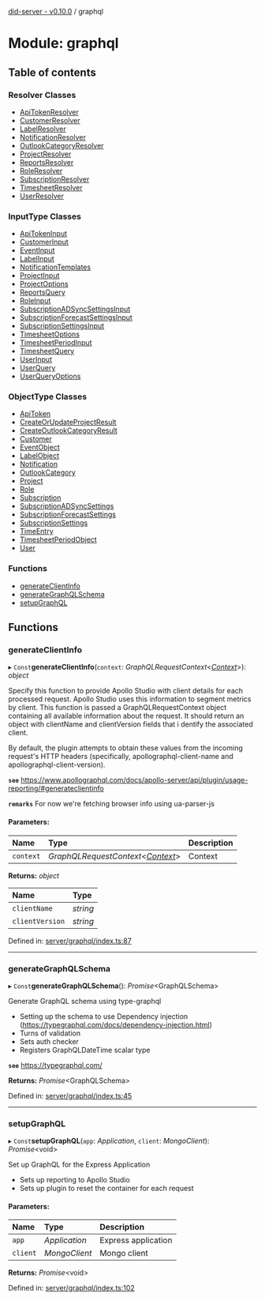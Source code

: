 [did-server - v0.10.0](../README.md) / graphql

# Module: graphql

## Table of contents

### Resolver Classes

- [ApiTokenResolver](../classes/graphql.apitokenresolver.md)
- [CustomerResolver](../classes/graphql.customerresolver.md)
- [LabelResolver](../classes/graphql.labelresolver.md)
- [NotificationResolver](../classes/graphql.notificationresolver.md)
- [OutlookCategoryResolver](../classes/graphql.outlookcategoryresolver.md)
- [ProjectResolver](../classes/graphql.projectresolver.md)
- [ReportsResolver](../classes/graphql.reportsresolver.md)
- [RoleResolver](../classes/graphql.roleresolver.md)
- [SubscriptionResolver](../classes/graphql.subscriptionresolver.md)
- [TimesheetResolver](../classes/graphql.timesheetresolver.md)
- [UserResolver](../classes/graphql.userresolver.md)

### InputType Classes

- [ApiTokenInput](../classes/graphql.apitokeninput.md)
- [CustomerInput](../classes/graphql.customerinput.md)
- [EventInput](../classes/graphql.eventinput.md)
- [LabelInput](../classes/graphql.labelinput.md)
- [NotificationTemplates](../classes/graphql.notificationtemplates.md)
- [ProjectInput](../classes/graphql.projectinput.md)
- [ProjectOptions](../classes/graphql.projectoptions.md)
- [ReportsQuery](../classes/graphql.reportsquery.md)
- [RoleInput](../classes/graphql.roleinput.md)
- [SubscriptionADSyncSettingsInput](../classes/graphql.subscriptionadsyncsettingsinput.md)
- [SubscriptionForecastSettingsInput](../classes/graphql.subscriptionforecastsettingsinput.md)
- [SubscriptionSettingsInput](../classes/graphql.subscriptionsettingsinput.md)
- [TimesheetOptions](../classes/graphql.timesheetoptions.md)
- [TimesheetPeriodInput](../classes/graphql.timesheetperiodinput.md)
- [TimesheetQuery](../classes/graphql.timesheetquery.md)
- [UserInput](../classes/graphql.userinput.md)
- [UserQuery](../classes/graphql.userquery.md)
- [UserQueryOptions](../classes/graphql.userqueryoptions.md)

### ObjectType Classes

- [ApiToken](../classes/graphql.apitoken.md)
- [CreateOrUpdateProjectResult](../classes/graphql.createorupdateprojectresult.md)
- [CreateOutlookCategoryResult](../classes/graphql.createoutlookcategoryresult.md)
- [Customer](../classes/graphql.customer.md)
- [EventObject](../classes/graphql.eventobject.md)
- [LabelObject](../classes/graphql.labelobject.md)
- [Notification](../classes/graphql.notification.md)
- [OutlookCategory](../classes/graphql.outlookcategory.md)
- [Project](../classes/graphql.project.md)
- [Role](../classes/graphql.role.md)
- [Subscription](../classes/graphql.subscription.md)
- [SubscriptionADSyncSettings](../classes/graphql.subscriptionadsyncsettings.md)
- [SubscriptionForecastSettings](../classes/graphql.subscriptionforecastsettings.md)
- [SubscriptionSettings](../classes/graphql.subscriptionsettings.md)
- [TimeEntry](../classes/graphql.timeentry.md)
- [TimesheetPeriodObject](../classes/graphql.timesheetperiodobject.md)
- [User](../classes/graphql.user.md)

### Functions

- [generateClientInfo](graphql.md#generateclientinfo)
- [generateGraphQLSchema](graphql.md#generategraphqlschema)
- [setupGraphQL](graphql.md#setupgraphql)

## Functions

### generateClientInfo

▸ `Const`**generateClientInfo**(`context`: *GraphQLRequestContext*<[*Context*](../classes/graphql_context.context.md)\>): *object*

Specify this function to provide Apollo Studio with client details
for each processed request. Apollo Studio uses this information to
segment metrics by client. This function is passed a GraphQLRequestContext
object containing all available information about the request. It should
return an object with clientName and clientVersion fields that i
dentify the associated client.

By default, the plugin attempts to obtain these values from the incoming
request's HTTP headers (specifically, apollographql-client-name and apollographql-client-version).

**`see`** https://www.apollographql.com/docs/apollo-server/api/plugin/usage-reporting/#generateclientinfo

**`remarks`** For now we're fetching browser info using ua-parser-js

#### Parameters:

Name | Type | Description |
:------ | :------ | :------ |
`context` | *GraphQLRequestContext*<[*Context*](../classes/graphql_context.context.md)\> | Context    |

**Returns:** *object*

Name | Type |
:------ | :------ |
`clientName` | *string* |
`clientVersion` | *string* |

Defined in: [server/graphql/index.ts:87](https://github.com/Puzzlepart/did/blob/dev/server/graphql/index.ts#L87)

___

### generateGraphQLSchema

▸ `Const`**generateGraphQLSchema**(): *Promise*<GraphQLSchema\>

Generate GraphQL schema using type-graphql

* Setting up the schema to use Dependency injection (https://typegraphql.com/docs/dependency-injection.html)
* Turns of validation
* Sets auth checker
* Registers GraphQLDateTime scalar type

**`see`** https://typegraphql.com/

**Returns:** *Promise*<GraphQLSchema\>

Defined in: [server/graphql/index.ts:45](https://github.com/Puzzlepart/did/blob/dev/server/graphql/index.ts#L45)

___

### setupGraphQL

▸ `Const`**setupGraphQL**(`app`: *Application*, `client`: *MongoClient*): *Promise*<void\>

Set up GraphQL for the Express Application

* Sets up reporting to Apollo Studio
* Sets up plugin to reset the container for each request

#### Parameters:

Name | Type | Description |
:------ | :------ | :------ |
`app` | *Application* | Express application   |
`client` | *MongoClient* | Mongo client    |

**Returns:** *Promise*<void\>

Defined in: [server/graphql/index.ts:102](https://github.com/Puzzlepart/did/blob/dev/server/graphql/index.ts#L102)
